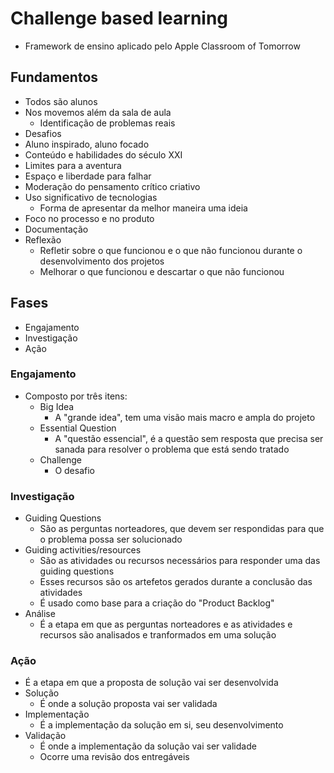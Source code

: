 # Challenge based learning

- Framework de ensino aplicado pelo Apple Classroom of Tomorrow

## Fundamentos

- Todos são alunos
- Nos movemos além da sala de aula
  - Identificação de problemas reais
- Desafios
- Aluno inspirado, aluno focado
- Conteúdo e habilidades do século XXI
- Limites para a aventura
- Espaço e liberdade para falhar
- Moderação do pensamento crítico criativo
- Uso significativo de tecnologias
  - Forma de apresentar da melhor maneira uma ideia
- Foco no processo e no produto
- Documentação
- Reflexão
  - Refletir sobre o que funcionou e o que não funcionou durante o desenvolvimento dos projetos
  - Melhorar o que funcionou e descartar o que não funcionou

## Fases

- Engajamento
- Investigação
- Ação

### Engajamento

- Composto por três itens:
  - Big Idea
    - A "grande idea", tem uma visão mais macro e ampla do projeto
  - Essential Question
    - A "questão essencial", é a questão sem resposta que precisa ser sanada para resolver o problema que está sendo tratado
  - Challenge
    - O desafio

### Investigação

- Guiding Questions
  - São as perguntas norteadores, que devem ser respondidas para que o problema possa ser solucionado
- Guiding activities/resources
  - São as atividades ou recursos necessários para responder uma das guiding questions
  - Esses recursos são os artefetos gerados durante a conclusão das atividades
  - É usado como base para a criação do "Product Backlog"
- Análise
  - É a etapa em que as perguntas norteadores e as atividades e recursos são analisados e tranformados em uma solução

### Ação

- É a etapa em que a proposta de solução vai ser desenvolvida
- Solução
  - É onde a solução proposta vai ser validada
- Implementação
  - É a implementação da solução em si, seu desenvolvimento
- Validação
  - É onde a implementação da solução vai ser validade
  - Ocorre uma revisão dos entregáveis

